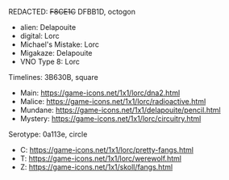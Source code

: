 
REDACTED: ~~F8CE1C~~ DFBB1D, octogon
* alien: Delapouite
* digital: Lorc
* Michael's Mistake: Lorc
* Migakaze: Delapouite
* VNO Type 8: Lorc


Timelines: 3B630B, square
* Main: https://game-icons.net/1x1/lorc/dna2.html
* Malice: https://game-icons.net/1x1/lorc/radioactive.html
* Mundane: https://game-icons.net/1x1/delapouite/pencil.html
* Mystery: https://game-icons.net/1x1/lorc/circuitry.html

Serotype: 0a113e, circle
* C: https://game-icons.net/1x1/lorc/pretty-fangs.html
* T: https://game-icons.net/1x1/lorc/werewolf.html
* Z: https://game-icons.net/1x1/skoll/fangs.html
